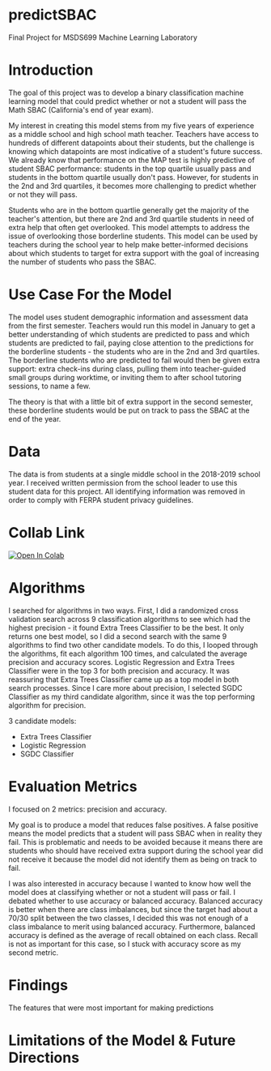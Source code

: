 # predictSBAC
Final Project for MSDS699 Machine Learning Laboratory

# Introduction
The goal of this project was to develop a binary classification machine learning model that could predict whether or not a student will pass the Math SBAC (California's end of year exam). 

My interest in creating this model stems from my five years of experience as a middle school and high school math teacher. Teachers have access to hundreds of different datapoints about their students, but the challenge is knowing which datapoints are most indicative of a student's future success. We already know that performance on the MAP test is highly predictive of student SBAC performance: students in the top quartile usually pass and students in the bottom quartile usually don't pass. However, for students in the 2nd and 3rd quartiles, it becomes more challenging to predict whether or not they will pass.

Students who are in the bottom quartlie generally get the majority of the teacher's attention, but there are 2nd and 3rd quartile students in need of extra help that often get overlooked. This model attempts to address the issue of overlooking those borderline students.  This model can be used by teachers during the school year to help make better-informed decisions about which students to target for extra support with the goal of increasing the number of students who pass the SBAC. 

# Use Case For the Model

The model uses student demographic information and assessment data from the first semester. Teachers would run this model in January to get a better understanding of which students are predicted to pass and which students are predicted to fail, paying close attention to the predictions for the borderline students - the students who are in the 2nd and 3rd quartiles. The borderline students who are predicted to fail would then be given extra support: extra check-ins during class, pulling them into teacher-guided small groups during worktime, or inviting them to after school tutoring sessions, to name a few. 

The theory is that with a little bit of extra support in the second semester, these borderline students would be put on track to pass the SBAC at the end of the year. 

# Data
The data is from students at a single middle school in the 2018-2019 school year. I received written permission from the school leader to use this student data for this project. All identifying information was removed in order to comply with FERPA student privacy guidelines. 

# Collab Link
[![Open In Colab](https://colab.research.google.com/assets/colab-badge.svg)](https://colab.research.google.com/github/amtan20/predictSBAC/blob/main/Final_Modeling_Notebook.ipynb)

# Algorithms 
I searched for algorithms in two ways. First, I did a randomized cross validation search across 9 classification algorithms to see which had the highest precision - it found Extra Trees Classifier to be the best. It only returns one best model, so I did a second search with the same 9 algorithms to find two other candidate models. To do this, I looped through the algorithms, fit each algorithm 100 times, and calculated the average precision and accuracy scores. Logistic Regression and Extra Trees Classifier were in the top 3 for both precision and accuracy. It was reassuring that Extra Trees Classifier came up as a top model in both search processes. Since I care more about precision, I selected SGDC Classifier as my third candidate algorithm, since it was the top performing algorithm for precision. 

3 candidate models:
- Extra Trees Classifier
- Logistic Regression
- SGDC Classifier 

# Evaluation Metrics 
I focused on 2 metrics: precision and accuracy. 

My goal is to produce a model that reduces false positives. A false positive means the model predicts that a student will pass SBAC when in reality they fail. This is problematic and needs to be avoided because it means there are students who should have received extra support during the school year did not receive it because the model did not identify them as being on track to fail. 

I was also interested in accuracy because I wanted to know how well the model does at classifying whether or not a student will pass or fail. I debated whether to use accuracy or balanced accuracy. Balanced accuracy is better when there are class imbalances, but since the target had about a 70/30 split between the two classes, I decided this was not enough of a class imbalance to merit using balanced accuracy. Furthermore, balanced accuracy is defined as the average of recall obtained on each class. Recall is not as important for this case, so I stuck with accuracy score as my second metric. 

# Findings 
The features that were most important for making predictions 

# Limitations of the Model & Future Directions 

